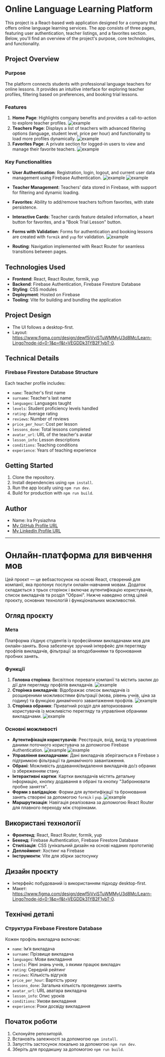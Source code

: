 # Online Language Learning Platform

This project is a React-based web application designed for a company that offers online language learning services. The app consists of three pages, featuring user authentication, teacher listings, and a favorites section. Below, you'll find an overview of the project's purpose, core technologies, and functionality.

## Project Overview

### Purpose

The platform connects students with professional language teachers for online lessons. It provides an intuitive interface for exploring teacher profiles, filtering based on preferences, and booking trial lessons.

### Features

1. **Home Page**: Highlights company benefits and provides a call-to-action to explore teacher profiles.
   ![example](./public/extraData/1.png "example")
2. **Teachers Page**: Displays a list of teachers with advanced filtering options (language, student level, price per hour) and functionality to load more profiles dynamically.
   ![example](./public/extraData/3.png "example")
3. **Favorites Page**: A private section for logged-in users to view and manage their favorite teachers.
   ![example](./public/extraData/5.png "example")

### Key Functionalities

- **User Authentication**: Registration, login, logout, and current user data management using Firebase Authentication.
  ![example](./public/extraData/6.png "example")
  ![example](./public/extraData/7.png "example")
- **Teacher Management**: Teachers' data stored in Firebase, with support for filtering and dynamic loading.
- **Favorites**: Ability to add/remove teachers to/from favorites, with state persistence.
- **Interactive Cards**: Teacher cards feature detailed information, a heart button for favorites, and a "Book Trial Lesson" button.
- **Forms with Validation**: Forms for authentication and booking lessons are created with `formik` and `yup` for validation.
  ![example](./public/extraData/4.png "example")

- **Routing**: Navigation implemented with React Router for seamless transitions between pages.

## Technologies Used

- **Frontend**: React, React Router, formik, yup
- **Backend**: Firebase Authentication, Firebase Firestore Database
- **Styling**: CSS modules
- **Deployment**: Hosted on Firebase
- **Tooling**: Vite for building and bundling the application

## Project Design

- The UI follows a desktop-first.
- Layout: https://www.figma.com/design/dewf5jVviSTuWMMyU3d8Mc/Learn-Lingo?node-id=0-1&p=f&t=VEGDDk31YB2F1ybT-0.

## Technical Details

### Firebase Firestore Database Structure

Each teacher profile includes:

- `name`: Teacher's first name
- `surname`: Teacher's last name
- `languages`: Languages taught
- `levels`: Student proficiency levels handled
- `rating`: Average rating
- `reviews`: Number of reviews
- `price_per_hour`: Cost per lesson
- `lessons_done`: Total lessons completed
- `avatar_url`: URL of the teacher's avatar
- `lesson_info`: Lesson descriptions
- `conditions`: Teaching conditions
- `experience`: Years of teaching experience

## Getting Started

1. Clone the repository.
2. Install dependencies using `npm install`.
3. Run the app locally using `npm run dev`.
4. Build for production with `npm run build`.

## Author

- Name: Ira Prysiazhna
- [My GitHub Profile URL](https://github.com/PrysiazhnaIra)
- [My LinkedIn Profile URL](https://www.linkedin.com/in/ira-prysiazhna/)

---

# Онлайн-платформа для вивчення мов

Цей проєкт — це вебзастосунок на основі React, створений для компанії, яка пропонує послуги онлайн-навчання мовам. Додаток складається з трьох сторінок і включає аутентифікацію користувачів, список викладачів та розділ "Обрані". Нижче наведено огляд цілей проєкту, основних технологій і функціональних можливостей.

## Огляд проєкту

### Мета

Платформа з’єднує студентів із професійними викладачами мов для онлайн-занять. Вона забезпечує зручний інтерфейс для перегляду профілів викладачів, фільтрації за вподобаннями та бронювання пробних занять.

### Функції

1. **Головна сторінка**: Висвітлює переваги компанії та містить заклик до дії для перегляду профілів викладачів.
   ![example](./public/extraData/1.png "example")
2. **Сторінка викладачів**: Відображає список викладачів із розширеними можливостями фільтрації (мова, рівень учнів, ціна за годину) та функцією динамічного завантаження профілів.
   ![example](./public/extraData/3.png "example")
3. **Сторінка обраних**: Приватний розділ для авторизованих користувачів із можливістю перегляду та управління обраними викладачами.
   ![example](./public/extraData/5.png "example")

### Основні можливості

- **Аутентифікація користувачів**: Реєстрація, вхід, вихід та управління даними поточного користувача за допомогою Firebase Authentication.
  ![example](./public/extraData/6.png "example")
  ![example](./public/extraData/7.png "example")
- **Управління викладачами**: Дані викладачів зберігаються в Firebase з підтримкою фільтрації та динамічного завантаження.
- **Обрані**: Можливість додавання/видалення викладачів до/з обраних із збереженням стану.
- **Інтерактивні картки**: Картки викладачів містять детальну інформацію, кнопку додавання в обрані та кнопку "Забронювати пробне заняття".
- **Форми з валідацією**: Форми для аутентифікації та бронювання занять створені за допомогою `formik` і `yup`.
  ![example](./public/extraData/4.png "example")
- **Маршрутизація**: Навігація реалізована за допомогою React Router для плавного переходу між сторінками.

## Використані технології

- **Фронтенд**: React, React Router, formik, yup
- **Бекенд**: Firebase Authentication, Firebase Firestore Database
- **Стилізація**: CSS (унікальний дизайн на основі наданих прототипів)
- **Деплоймент**: Хостинг на Firebase
- **Інструменти**: Vite для збірки застосунку

## Дизайн проєкту

- Інтерфейс побудований із використанням підходу desktop-first.
- Макет: https://www.figma.com/design/dewf5jVviSTuWMMyU3d8Mc/Learn-Lingo?node-id=0-1&p=f&t=VEGDDk31YB2F1ybT-0.

## Технічні деталі

### Структура Firebase Firestore Database

Кожен профіль викладача включає:

- `name`: Ім’я викладача
- `surname`: Прізвище викладача
- `languages`: Мови викладання
- `levels`: Рівні знань учнів, з якими працює викладач
- `rating`: Середній рейтинг
- `reviews`: Кількість відгуків
- `price_per_hour`: Вартість уроку
- `lessons_done`: Загальна кількість проведених занять
- `avatar_url`: URL аватара викладача
- `lesson_info`: Опис уроків
- `conditions`: Умови викладання
- `experience`: Роки досвіду викладання

## Початок роботи

1. Склонуйте репозиторій.
2. Встановіть залежності за допомогою `npm install`.
3. Запустіть застосунок локально за допомогою `npm run dev`.
4. Зберіть для продакшну за допомогою `npm run build`.
